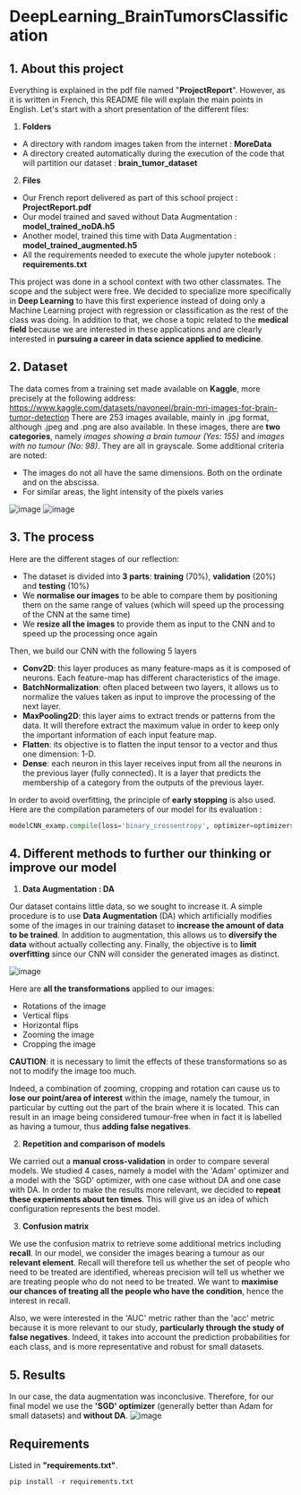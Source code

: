 # DeepLearning_BrainTumorsClassification

## **1. About this project**

Everything is explained in the pdf file named "**ProjectReport**". However, as it is written in French, this README file will explain the main points in English.
Let's start with a short presentation of the different files:

1. **Folders**

  - A directory with random images taken from the internet : **MoreData**
  - A directory created automatically during the execution of the code that will partition our dataset : **brain_tumor_dataset**

2. **Files** 

  - Our French report delivered as part of this school project  : **ProjectReport.pdf**
  - Our model trained and saved without Data Augmentation : **model_trained_noDA.h5** 
  - Another model, trained this time with Data Augmentation : **model_trained_augmented.h5**
  - All the requirements needed to execute the whole jupyter notebook : **requirements.txt**

This project was done in a school context with two other classmates. The scope and the subject were free.
We decided to specialize more specifically in **Deep Learning** to have this first experience instead of doing only a Machine Learning project with regression or classification as the rest of the class was doing.
In addition to that, we chose a topic related to the **medical field** because we are interested in these applications and are clearly interested in **pursuing a career in data science applied to medicine**.

## **2. Dataset**

The data comes from a training set made available on **Kaggle**, more precisely at the following address: https://www.kaggle.com/datasets/navoneel/brain-mri-images-for-brain-tumor-detection
There are 253 images available, mainly in .jpg format, although .jpeg and .png are also available.
In these images, there are **two categories**, namely *images showing a brain tumour (Yes: 155)* and *images with no tumour (No: 98)*. They are all in grayscale.
Some additional criteria are noted:
  - The images do not all have the same dimensions. Both on the ordinate and on the abscissa.
  - For similar areas, the light intensity of the pixels varies

![image](https://user-images.githubusercontent.com/105392989/173240156-40e1e183-0cc9-48ba-a274-d2c84a99d3dd.png)
![image](https://user-images.githubusercontent.com/105392989/173240162-b208cece-ce39-4463-bed3-936d2df30718.png)

## **3. The process**

Here are the different stages of our reflection:
  - The dataset is divided into **3 parts**: **training** (70%), **validation** (20%) and **testing** (10%)
  - We **normalise our images** to be able to compare them by positioning them on the same range of values (which will speed up the processing of the CNN at the same       time)
  - We **resize all the images** to provide them as input to the CNN and to speed up the processing once again

Then, we build our CNN with the following 5 layers 
  - **Conv2D**: this layer produces as many feature-maps as it is composed of neurons. Each feature-map has different characteristics of the image.
  - **BatchNormalization**: often placed between two layers, it allows us to normalize the values taken as input to improve the processing of the next layer.
  - **MaxPooling2D**: this layer aims to extract trends or patterns from the data. It will therefore extract the maximum value in order to keep only the important         information of each input feature map.
  - **Flatten**: its objective is to flatten the input tensor to a vector and thus one dimension: 1-D.
  - **Dense**: each neuron in this layer receives input from all the neurons in the previous layer (fully connected). It is a layer that predicts the membership of a       category from the outputs of the previous layer.
  
In order to avoid overfitting, the principle of **early stopping** is also used.
Here are the compilation parameters of our model for its evaluation :
```python
modelCNN_examp.compile(loss='binary_crossentropy', optimizer=optimizers.SGD(lr=1e-4), metrics=['AUC'])
```

## **4. Different methods to further our thinking or improve our model**

1. **Data Augmentation : DA**

Our dataset contains little data, so we sought to increase it. A simple procedure is to use **Data Augmentation** (DA) which artificially modifies some of the images in our training dataset to **increase the amount of data to be trained**. In addition to augmentation, this allows us to **diversify the data** without actually collecting any. Finally, the objective is to **limit overfitting** since our CNN will consider the generated images as distinct.

![image](https://user-images.githubusercontent.com/105392989/173243032-e2fbbed4-65ec-42f3-8f2c-14185588a124.png)

Here are **all the transformations** applied to our images:
  - Rotations of the image
  - Vertical flips
  - Horizontal flips
  - Zooming the image
  - Cropping the image

**CAUTION**: it is necessary to limit the effects of these transformations so as not to modify the image too much. 

Indeed, a combination of zooming, cropping and rotation can cause us to **lose our point/area of interest** within the image, namely the tumour, in particular by cutting out the part of the brain where it is located. This can result in an image being considered tumour-free when in fact it is labelled as having a tumour, thus **adding false negatives**.

2. **Repetition and comparison of models**

We carried out a **manual cross-validation** in order to compare several models. We studied 4 cases, namely a model with the 'Adam' optimizer and a model with the 'SGD' optimizer, with one case without DA and one case with DA. 
In order to make the results more relevant, we decided to **repeat these experiments about ten times**. This will give us an idea of which configuration represents the best model. 

3. **Confusion matrix**

We use the confusion matrix to retrieve some additional metrics including **recall**. 
In our model, we consider the images bearing a tumour as our **relevant element**. Recall will therefore tell us whether the set of people who need to be treated are identified, whereas precision will tell us whether we are treating people who do not need to be treated.
We want to **maximise our chances of treating all the people who have the condition**, hence the interest in recall.

Also, we were interested in the 'AUC' metric rather than the 'acc' metric because it is more relevant to our study, **particularly through the study of false negatives**. Indeed, it takes into account the prediction probabilities for each class, and is more representative and robust for small datasets.


## **5. Results**

In our case, the data augmentation was inconclusive. Therefore, for our final model we use the **'SGD' optimizer** (generally better than Adam for small datasets) and **without DA**.
![image](https://user-images.githubusercontent.com/105392989/173243416-ab6e0ee7-de40-4a84-af35-1b9915639d74.png)

## **Requirements**

Listed in **"requirements.txt"**.
```python
pip install -r requirements.txt
```
